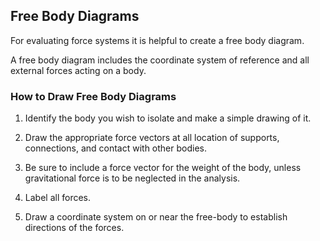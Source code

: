 ## Free Body Diagrams

For evaluating force systems it is helpful to create a free body diagram.

A free body diagram includes the coordinate system of reference and all external forces acting on a body.

### How to Draw Free Body Diagrams

1. Identify the body you wish to isolate and make a simple drawing of it. 

2. Draw the appropriate force vectors at all location of supports, connections, and contact with other bodies. 

3. Be sure to include a force vector for the weight of the body, unless gravitational force is to be neglected in the analysis. 

4. Label all forces. 

5. Draw a coordinate system on or near the free-body to establish directions of the forces. 
